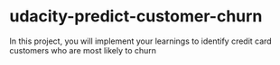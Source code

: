 # udacity-predict-customer-churn
In this project, you will implement your learnings to identify credit card customers who are most likely to churn

